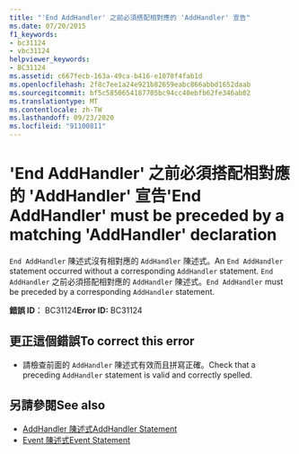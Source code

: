 ```yaml
---
title: "'End AddHandler' 之前必須搭配相對應的 'AddHandler' 宣告"
ms.date: 07/20/2015
f1_keywords:
- bc31124
- vbc31124
helpviewer_keywords:
- BC31124
ms.assetid: c667fecb-163a-49ca-b416-e1070f4fab1d
ms.openlocfilehash: 2f8c7ee1a24e921b82659eabc866abbd1652daab
ms.sourcegitcommit: bf5c5850654187705bc94cc40ebfb62fe346ab02
ms.translationtype: MT
ms.contentlocale: zh-TW
ms.lasthandoff: 09/23/2020
ms.locfileid: "91100811"
---
```

# <a name="end-addhandler-must-be-preceded-by-a-matching-addhandler-declaration"></a><span data-ttu-id="df1d4-102">'End AddHandler' 之前必須搭配相對應的 'AddHandler' 宣告</span><span class="sxs-lookup"><span data-stu-id="df1d4-102">'End AddHandler' must be preceded by a matching 'AddHandler' declaration</span></span>

<span data-ttu-id="df1d4-103">`End AddHandler` 陳述式沒有相對應的 `AddHandler` 陳述式。</span><span class="sxs-lookup"><span data-stu-id="df1d4-103">An `End AddHandler` statement occurred without a corresponding `AddHandler` statement.</span></span> <span data-ttu-id="df1d4-104">`End AddHandler` 之前必須搭配相對應的 `AddHandler` 陳述式。</span><span class="sxs-lookup"><span data-stu-id="df1d4-104">`End AddHandler` must be preceded by a corresponding `AddHandler` statement.</span></span>  
  
 <span data-ttu-id="df1d4-105">**錯誤 ID︰** BC31124</span><span class="sxs-lookup"><span data-stu-id="df1d4-105">**Error ID:** BC31124</span></span>  
  
## <a name="to-correct-this-error"></a><span data-ttu-id="df1d4-106">更正這個錯誤</span><span class="sxs-lookup"><span data-stu-id="df1d4-106">To correct this error</span></span>  
  
- <span data-ttu-id="df1d4-107">請檢查前面的 `AddHandler` 陳述式有效而且拼寫正確。</span><span class="sxs-lookup"><span data-stu-id="df1d4-107">Check that a preceding `AddHandler` statement is valid and correctly spelled.</span></span>  
  
## <a name="see-also"></a><span data-ttu-id="df1d4-108">另請參閱</span><span class="sxs-lookup"><span data-stu-id="df1d4-108">See also</span></span>

- [<span data-ttu-id="df1d4-109">AddHandler 陳述式</span><span class="sxs-lookup"><span data-stu-id="df1d4-109">AddHandler Statement</span></span>](../language-reference/statements/addhandler-statement.md)
- [<span data-ttu-id="df1d4-110">Event 陳述式</span><span class="sxs-lookup"><span data-stu-id="df1d4-110">Event Statement</span></span>](../language-reference/statements/event-statement.md)
